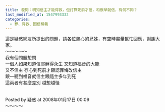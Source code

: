 ```yaml
---
title: 發問：明知信主才能得救，但打算死前才信，和很早就信，有何不同？
last_modified_at: 1547993332
categories:
  - 罪、得救、因信稱義
---
```


這是疑惑網友所提出的問題，請各位熱心的兄姊，有空時盡量幫忙回應，謝謝大家。<br><!--more-->～～～～～<br>我有個問題想問<br>一個人如果知道信耶穌得永生 又知道福音的大能<br>又不信主 存心到死前才願認罪悔改信主 <br>跟一聽到福音就信主跟隨主多年到死<br>這兩者有甚麼差別 越想越怪<br><br><br>Posted by 疑惑 at 2008年01月17日 00:09 <br>～～～～<br>
